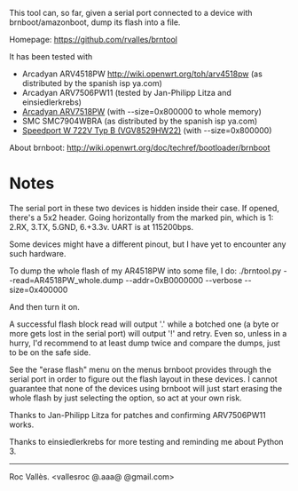This tool can, so far, given a serial port connected to a device with
brnboot/amazonboot, dump its flash into a file.

Homepage: https://github.com/rvalles/brntool

It has been tested with

* Arcadyan ARV4518PW http://wiki.openwrt.org/toh/arv4518pw (as distributed by the spanish isp ya.com)
* Arcadyan ARV7506PW11 (tested by Jan-Philipp Litza and einsiedlerkrebs)
* [Arcadyan ARV7518PW](http://wiki.openwrt.org/toh/astoria/arv7518pw) (with --size=0x800000 to whole memory)
* SMC SMC7904WBRA (as distributed by the spanish isp ya.com)
* [Speedport W 722V Typ B (VGV8529HW22)](https://wiki.openwrt.org/toh/t-com/spw722vtypb) (with --size=0x800000)

About brnboot: http://wiki.openwrt.org/doc/techref/bootloader/brnboot

# Notes

The serial port in these two devices is hidden inside their case. If opened,
there's a 5x2 header. Going horizontally from the marked pin, which is
1: 2.RX, 3.TX, 5.GND, 6.+3.3v. UART is at 115200bps.

Some devices might have a different pinout, but I have yet to encounter any
such hardware.

To dump the whole flash of my AR4518PW into some file, I do:
./brntool.py --read=AR4518PW_whole.dump --addr=0xB0000000 --verbose
--size=0x400000

And then turn it on.

A successful flash block read will output '.' while a botched one (a byte or
more gets lost in the serial port) will output '!' and retry. Even so, unless
in a hurry, I'd recommend to at least dump twice and compare the dumps, just
to be on the safe side.

See the "erase flash" menu on the menus brnboot provides through the serial
port in order to figure out the flash layout in these devices. I cannot
guarantee that none of the devices using brnboot will just start erasing the
whole flash by just selecting the option, so act at your own risk.

Thanks to Jan-Philipp Litza for patches and confirming ARV7506PW11 works.

Thanks to einsiedlerkrebs for more testing and reminding me about Python 3.

-------
Roc Vallès.
<vallesroc @.aaa@ @gmail.com>
